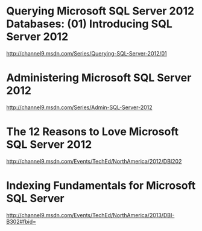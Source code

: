# Querying Microsoft SQL Server 2012 Databases: (01) Introducing SQL Server 2012

http://channel9.msdn.com/Series/Querying-SQL-Server-2012/01

# Administering Microsoft SQL Server 2012

http://channel9.msdn.com/Series/Admin-SQL-Server-2012

# The 12 Reasons to Love Microsoft SQL Server 2012

http://channel9.msdn.com/Events/TechEd/NorthAmerica/2012/DBI202

# Indexing Fundamentals for Microsoft SQL Server

http://channel9.msdn.com/Events/TechEd/NorthAmerica/2013/DBI-B302#fbid=